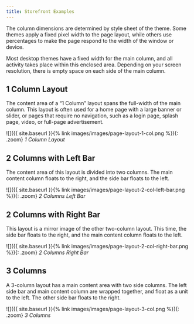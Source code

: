 ```yaml
---
title: Storefront Examples
---
```


The column dimensions are determined by style sheet of the theme. Some themes apply a fixed pixel width to the page layout, while others use percentages to make the page respond to the width of the window or device.

Most desktop themes have a fixed width for the main column, and all activity takes place within this enclosed area. Depending on your screen resolution, there is empty space on each side of the main column.

## 1 Column Layout

The content area of a “1 Column” layout spans the full-width of the main column. This layout is often used for a home page with a large banner or slider, or pages that require no navigation, such as a login page, splash page, video, or full-page advertisement.

![]({{ site.baseurl }}{% link images/images/page-layout-1-col.png %}){: .zoom}
_1 Column Layout_

## 2 Columns with Left Bar

The content area of this layout is divided into two columns. The main content column floats to the right, and the side bar floats to the left.

![]({{ site.baseurl }}{% link images/images/page-layout-2-col-left-bar.png %}){: .zoom}
_2 Columns Left Bar_

## 2 Columns with Right Bar

This layout is a mirror image of the other two-column layout. This time, the side bar floats to the right, and the main content column floats to the left.

![]({{ site.baseurl }}{% link images/images/page-layout-2-col-right-bar.png %}){: .zoom}
_2 Columns Right Bar_

## 3 Columns

A 3-column layout has a main content area with two side columns. The left side bar and main content column are wrapped together, and float as a unit to the left. The other side bar floats to the right.

![]({{ site.baseurl }}{% link images/images/page-layout-3-col.png %}){: .zoom}
_3 Columns_
